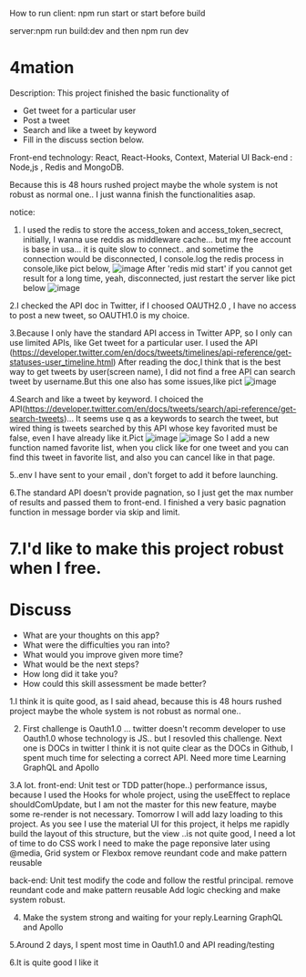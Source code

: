 How to run
client: npm run start or start before build

server:npm run build:dev and then
npm run dev


# 4mation
Description:
This project finished the basic functionality of 
- Get tweet for a particular user
- Post a tweet
- Search and like a tweet by keyword
- Fill in the discuss section below.

Front-end technology: React, React-Hooks, Context, Material UI
Back-end : Node,js , Redis and MongoDB.

Because this is 48 hours rushed project maybe the whole system is not robust as normal one.. I just wanna finish the functionalities asap.

notice:
1. I used the redis to store the access_token and access_token_secrect, initially, I wanna use reddis as middleware cache... but my free account is base in usa... it is quite slow to connect.. and sometime the connection would be disconnected, I console.log the redis process in console,like pict below,
![image](https://github.com/zhuxchong/4mation/raw/master/image/redisLoading.PNG)
 After 'redis mid start' if you cannot get result for a long time, yeah, disconnected, just restart the server like pict below
![image](https://github.com/zhuxchong/4mation/raw/master/image/reddisError.PNG)

2.I checked the API doc in Twitter, if I choosed OAUTH2.0 , I have no access to post a new tweet, so OAUTH1.0 is my choice.

3.Because I only have the standard API access in Twitter APP, so I only can use limited APIs, like Get tweet for a particular user. I used the API (https://developer.twitter.com/en/docs/tweets/timelines/api-reference/get-statuses-user_timeline.html)  After reading the doc,I think that is the best way to get tweets by user(screen name), I did not find a free API can search tweet by username.But this one also has some issues,like pict
![image](https://github.com/zhuxchong/4mation/raw/master/image/getTweet.PNG)


4.Search and like a tweet by keyword. I choiced the API(https://developer.twitter.com/en/docs/tweets/search/api-reference/get-search-tweets)... It seems use q as a keywords to search the tweet, but wired thing is tweets searched by this API whose key favorited must be false, even I have already like it.Pict
![image](https://github.com/zhuxchong/4mation/raw/master/image/Like.PNG)
![image](https://github.com/zhuxchong/4mation/raw/master/image/likeIssue.PNG)
So I add a new function named favorite list, when you click like for one tweet and you can find this tweet in favorite list, and also you can cancel like in that page.

5..env I have sent to your email , don't forget to add it before launching.

6.The standard API doesn't provide pagnation, so I just get the max number of results and passed them to front-end. I finished a very basic pagnation function in message border via skip and limit.

7.I'd like to make this project robust when I free.
==========================================================================================================================
# Discuss
- What are your thoughts on this app?
- What were the difficulties you ran into?
- What would you improve given more time?
- What would be the next steps?
- How long did it take you?
- How could this skill assessment be made better?

1.I think it is quite good, as I said ahead, because this is 48 hours rushed project maybe the whole system is not robust as normal one..

2. First challenge is Oauth1.0 ... twitter doesn't recomm developer to use Oauth1.0 whose technology is JS.. but I resovled this challenge.
Next one is DOCs in twitter I think it is not quite clear as the DOCs in Github, I spent much time for selecting a correct API.
Need more time
Learning GraphQL and Apollo

3.A lot.
front-end: 
Unit test or TDD patter(hope..)
performance issus, because I used the Hooks for whole project, using the useEffect to replace shouldComUpdate, but I am not the master for this new feature, maybe some re-render is not necessary. 
Tomorrow I will add lazy loading to this project.
As you see I use the material UI for this project, it helps me rapidly build the layout of this structure, but the view ..is not quite good, I need a lot of time to do CSS work
I need to make the page reponsive later using @media, Grid system or Flexbox
remove reundant code and make pattern reusable

back-end: 
Unit test
modify the code and follow the restful principal.
remove reundant code and make pattern reusable
Add logic checking and make system robust.

4. Make the system strong and waiting for your reply.Learning GraphQL and Apollo

5.Around 2 days, I spent most time in Oauth1.0 and API reading/testing 

6.It is quite good I like it

